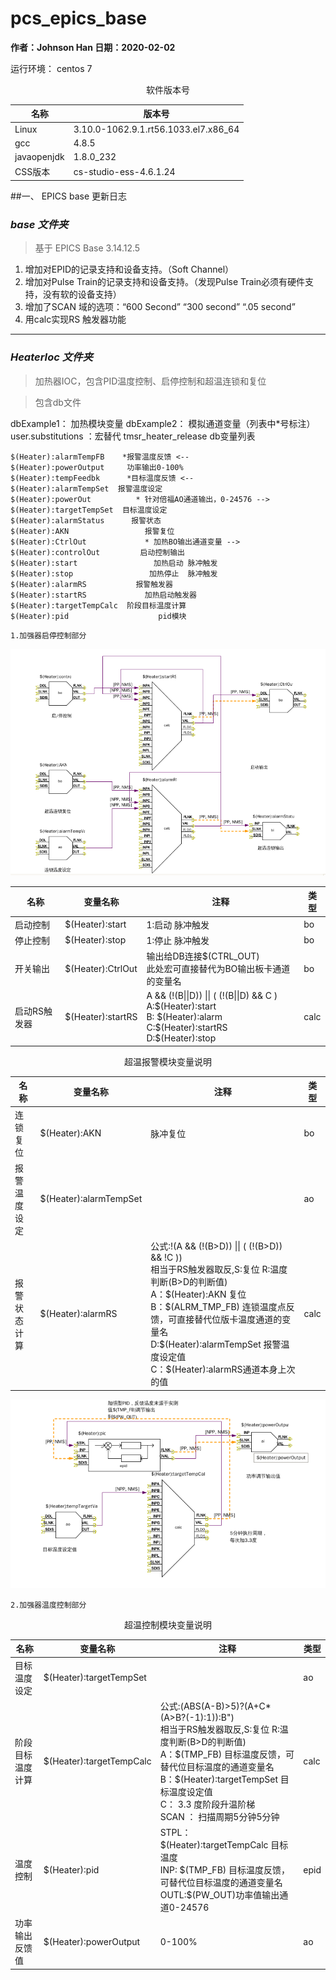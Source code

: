 # pcs_epics_base
**作者：Johnson Han
日期：2020-02-02** 

运行环境： centos 7

<center>软件版本号</center>

|名称|版本号|
|-----|------|
|Linux| 3.10.0-1062.9.1.rt56.1033.el7.x86_64|
|gcc|4.8.5|
|javaopenjdk |1.8.0_232|
|CSS版本|cs-studio-ess-4.6.1.24|
##一、 EPICS base 更新日志 
###  *base 文件夹*
>基于 EPICS Base 3.14.12.5
1. 增加对EPID的记录支持和设备支持。（Soft Channel）
2. 增加对Pulse Train的记录支持和设备支持。（发现Pulse Train必须有硬件支持，没有软的设备支持）
3. 增加了SCAN 域的选项：“600 Second” “300 second” “.05 second”
4. 用calc实现RS 触发器功能  
---
### *HeaterIoc 文件夹*
> 加热器IOC，包含PID温度控制、启停控制和超温连锁和复位

>包含db文件

dbExample1： 加热模块变量 
dbExample2： 模拟通道变量（列表中*号标注）
user.substitutions ：宏替代
 tmsr_heater_release 
db变量列表
```
$(Heater):alarmTempFB    *报警温度反馈 <--
$(Heater):powerOutput     功率输出0-100%
$(Heater):tempFeedbk      *目标温度反馈 <--
$(Heater):alarmTempSet  报警温度设定
$(Heater):powerOut          * 针对倍福AO通道输出，0-24576 -->
$(Heater):targetTempSet  目标温度设定
$(Heater):alarmStatus      报警状态
$(Heater):AKN                 报警复位
$(Heater):CtrlOut             * 加热BO输出通道变量 -->     
$(Heater):controlOut         启动控制输出
$(Heater):start                 加热启动 脉冲触发
$(Heater):stop                 加热停止  脉冲触发
$(Heater):alarmRS           报警触发器
$(Heater):startRS             加热启动触发器
$(Heater):targetTempCalc  阶段目标温度计算
$(Heater):pid                    pid模块
```

`1.加强器启停控制部分`

![VDCT 变量关系 ](/images/heaterCtl.png "加热器开关控制")

|名称|变量名称|注释|类型|
|--|--|--|--|
|启动控制|$(Heater):start|1:启动 脉冲触发|bo|
|停止控制|$(Heater):stop|1:停止 脉冲触发|bo|
|开关输出|$(Heater):CtrlOut|输出给DB连接\$(CTRL_OUT)<br>此处宏可直接替代为BO输出板卡通道的变量名 |bo|
|启动RS触发器|$(Heater):startRS|A && (!(B\|\|D)) \|\| ( (!(B\|\|D) && C )<br> A:\$(Heater):start <br>B: \$(Heater):alarm<br> C:\$(Heater):startRS <br>D:\$(Heater):stop|calc|

<center>超温报警模块变量说明</center>

|名称|变量名称|注释|类型|
|--|--|--|--|
|连锁复位|\$(Heater):AKN|脉冲复位|bo|
|报警温度设定|\$(Heater):alarmTempSet||ao|
|报警状态计算|\$(Heater):alarmRS|公式:!(A && (!(B>D)) \|\| ( (!(B>D)) && !C ))<br>相当于RS触发器取反,S:复位 R:温度判断(B>D的判断值)<br>A：\$(Heater):AKN 复位<br>B：\$(ALRM_TMP_FB) 连锁温度点反馈，可直接替代位版卡温度通道的变量名<br>D:\$(Heater):alarmTempSet 报警温度设定值 <br>C：\$(Heater):alarmRS通道本身上次的值|calc|


![PID 变量关系 ](/images/HeaterPID.png "集热器PID工作模块")

`2.加强器温度控制部分`

<center>超温控制模块变量说明</center>

|名称|变量名称|注释|类型|
|--|--|--|--|
|目标温度设定|\$(Heater):targetTempSet||ao|
|阶段目标温度计算|\$(Heater):targetTempCalc|公式:(ABS(A-B)>5)?(A+C*(A>B?(-1):1)):B")<br>相当于RS触发器取反,S:复位 R:温度判断(B>D的判断值)<br>A：\$(TMP_FB) 目标温度反馈，可替代位目标温度的通道变量名<br>B：\$(Heater):targetTempSet 目标温度设定值<br>C：  3.3 度阶段升温阶梯<br>SCAN ： 扫描周期5分钟5分钟|calc|
|温度控制|\$(Heater):pid|STPL：\$(Heater):targetTempCalc 目标温度<br>INP: \$(TMP_FB) 目标温度反馈，可替代位目标温度的通道变量名<br>OUTL:\$(PW_OUT)功率值输出通道0-24576|epid|
|功率输出反馈值|\$(Heater):powerOutput|0-100%|ao|